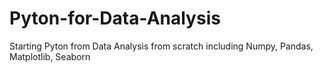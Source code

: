 # Pyton-for-Data-Analysis
Starting Pyton from Data Analysis from scratch including Numpy, Pandas, Matplotlib, Seaborn
